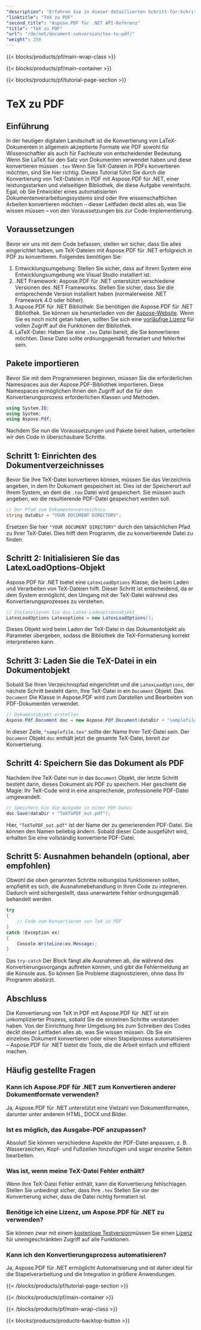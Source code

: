 ```yaml
---
"description": "Erfahren Sie in dieser detaillierten Schritt-für-Schritt-Anleitung, wie Sie TeX mit Aspose.PDF für .NET in PDF konvertieren. Perfekt für Entwickler und Dokumentenprofis."
"linktitle": "TeX zu PDF"
"second_title": "Aspose.PDF für .NET API-Referenz"
"title": "TeX zu PDF"
"url": "/de/net/document-conversion/tex-to-pdf/"
"weight": 290
---
```


{{< blocks/products/pf/main-wrap-class >}}

{{< blocks/products/pf/main-container >}}

{{< blocks/products/pf/tutorial-page-section >}}

# TeX zu PDF

## Einführung

In der heutigen digitalen Landschaft ist die Konvertierung von LaTeX-Dokumenten in allgemein akzeptierte Formate wie PDF sowohl für Wissenschaftler als auch für Fachleute von entscheidender Bedeutung. Wenn Sie LaTeX für den Satz von Dokumenten verwendet haben und diese konvertieren müssen `.tex` Wenn Sie TeX-Dateien in PDFs konvertieren möchten, sind Sie hier richtig. Dieses Tutorial führt Sie durch die Konvertierung von TeX-Dateien in PDF mit Aspose.PDF für .NET, einer leistungsstarken und vielseitigen Bibliothek, die diese Aufgabe vereinfacht. Egal, ob Sie Entwickler eines automatisierten Dokumentenverarbeitungssystems sind oder Ihre wissenschaftlichen Arbeiten konvertieren möchten – dieser Leitfaden deckt alles ab, was Sie wissen müssen – von den Voraussetzungen bis zur Code-Implementierung.

## Voraussetzungen

Bevor wir uns mit dem Code befassen, stellen wir sicher, dass Sie alles eingerichtet haben, um TeX-Dateien mit Aspose.PDF für .NET erfolgreich in PDF zu konvertieren. Folgendes benötigen Sie:

1. Entwicklungsumgebung: Stellen Sie sicher, dass auf Ihrem System eine Entwicklungsumgebung wie Visual Studio installiert ist.
2. .NET Framework: Aspose.PDF für .NET unterstützt verschiedene Versionen des .NET Frameworks. Stellen Sie sicher, dass Sie die entsprechende Version installiert haben (normalerweise .NET Framework 4.0 oder höher).
3. Aspose.PDF für .NET Bibliothek: Sie benötigen die Aspose.PDF für .NET Bibliothek. Sie können sie herunterladen von der [Aspose-Website](https://releases.aspose.com/pdf/net/). Wenn Sie es noch nicht getan haben, sollten Sie sich eine [vorläufige Lizenz](https://purchase.aspose.com/temporary-license/) für vollen Zugriff auf die Funktionen der Bibliothek.
4. LaTeX-Datei: Haben Sie eine `.tex` Datei bereit, die Sie konvertieren möchten. Diese Datei sollte ordnungsgemäß formatiert und fehlerfrei sein.

## Pakete importieren

Bevor Sie mit dem Programmieren beginnen, müssen Sie die erforderlichen Namespaces aus der Aspose.PDF-Bibliothek importieren. Diese Namespaces ermöglichen Ihnen den Zugriff auf die für den Konvertierungsprozess erforderlichen Klassen und Methoden.

```csharp
using System.IO;
using System;
using Aspose.Pdf;
```

Nachdem Sie nun die Voraussetzungen und Pakete bereit haben, unterteilen wir den Code in überschaubare Schritte.

## Schritt 1: Einrichten des Dokumentverzeichnisses

Bevor Sie Ihre TeX-Datei konvertieren können, müssen Sie das Verzeichnis angeben, in dem Ihr Dokument gespeichert ist. Dies ist der Speicherort auf Ihrem System, an dem die `.tex` Datei wird gespeichert. Sie müssen auch angeben, wo die resultierende PDF-Datei gespeichert werden soll.

```csharp
// Der Pfad zum Dokumentenverzeichnis.
string dataDir = "YOUR DOCUMENT DIRECTORY";
```

Ersetzen Sie hier `"YOUR DOCUMENT DIRECTORY"` durch den tatsächlichen Pfad zu Ihrer TeX-Datei. Dies hilft dem Programm, die zu konvertierende Datei zu finden.

## Schritt 2: Initialisieren Sie das LatexLoadOptions-Objekt

Aspose.PDF für .NET bietet eine `LatexLoadOptions` Klasse, die beim Laden und Verarbeiten von TeX-Dateien hilft. Dieser Schritt ist entscheidend, da er dem System ermöglicht, den Umgang mit der TeX-Datei während des Konvertierungsprozesses zu verstehen.

```csharp
// Instanziieren Sie das Latex-Ladeoptionsobjekt
LatexLoadOptions Latexoptions = new LatexLoadOptions();
```

Dieses Objekt wird beim Laden der TeX-Datei in das Dokumentobjekt als Parameter übergeben, sodass die Bibliothek die TeX-Formatierung korrekt interpretieren kann.

## Schritt 3: Laden Sie die TeX-Datei in ein Dokumentobjekt

Sobald Sie Ihren Verzeichnispfad eingerichtet und die `LatexLoadOptions`, der nächste Schritt besteht darin, Ihre TeX-Datei in ein `Document` Objekt. Das `Document` Die Klasse in Aspose.PDF wird zum Darstellen und Bearbeiten von PDF-Dokumenten verwendet. 

```csharp
// Dokumentobjekt erstellen
Aspose.Pdf.Document doc = new Aspose.Pdf.Document(dataDir + "samplefile.tex", Latexoptions);
```

In dieser Zeile, `"samplefile.tex"` sollte der Name Ihrer TeX-Datei sein. Der `Document` Objekt `doc` enthält jetzt die gesamte TeX-Datei, bereit zur Konvertierung.

## Schritt 4: Speichern Sie das Dokument als PDF

Nachdem Ihre TeX-Datei nun in das `Document` Objekt, der letzte Schritt besteht darin, dieses Dokument als PDF zu speichern. Hier geschieht die Magie: Ihr TeX-Code wird in eine ansprechende, professionelle PDF-Datei umgewandelt.

```csharp
// Speichern Sie die Ausgabe in einer PDF-Datei
doc.Save(dataDir + "TeXToPDF_out.pdf");
```

Hier, `"TeXToPDF_out.pdf"` ist der Name der zu generierenden PDF-Datei. Sie können den Namen beliebig ändern. Sobald dieser Code ausgeführt wird, erhalten Sie eine vollständig konvertierte PDF-Datei.

## Schritt 5: Ausnahmen behandeln (optional, aber empfohlen)

Obwohl die oben genannten Schritte reibungslos funktionieren sollten, empfiehlt es sich, die Ausnahmebehandlung in Ihren Code zu integrieren. Dadurch wird sichergestellt, dass unerwartete Fehler ordnungsgemäß behandelt werden.

```csharp
try
{
    // Code zum Konvertieren von TeX in PDF
}
catch (Exception ex)
{
    Console.WriteLine(ex.Message);
}
```

Das `try-catch` Der Block fängt alle Ausnahmen ab, die während des Konvertierungsvorgangs auftreten können, und gibt die Fehlermeldung an die Konsole aus. So können Sie Probleme diagnostizieren, ohne dass Ihr Programm abstürzt.

## Abschluss

Die Konvertierung von TeX in PDF mit Aspose.PDF für .NET ist ein unkomplizierter Prozess, sobald Sie die einzelnen Schritte verstanden haben. Von der Einrichtung Ihrer Umgebung bis zum Schreiben des Codes deckt dieser Leitfaden alles ab, was Sie wissen müssen. Ob Sie ein einzelnes Dokument konvertieren oder einen Stapelprozess automatisieren – Aspose.PDF für .NET bietet die Tools, die die Arbeit einfach und effizient machen.

## Häufig gestellte Fragen

### Kann ich Aspose.PDF für .NET zum Konvertieren anderer Dokumentformate verwenden?
Ja, Aspose.PDF für .NET unterstützt eine Vielzahl von Dokumentformaten, darunter unter anderem HTML, DOCX und Bilder.

### Ist es möglich, das Ausgabe-PDF anzupassen?
Absolut! Sie können verschiedene Aspekte der PDF-Datei anpassen, z. B. Wasserzeichen, Kopf- und Fußzeilen hinzufügen und sogar einzelne Seiten bearbeiten.

### Was ist, wenn meine TeX-Datei Fehler enthält?
Wenn Ihre TeX-Datei Fehler enthält, kann die Konvertierung fehlschlagen. Stellen Sie unbedingt sicher, dass Ihre `.tex` Stellen Sie vor der Konvertierung sicher, dass die Datei richtig formatiert ist.

### Benötige ich eine Lizenz, um Aspose.PDF für .NET zu verwenden?
Sie können zwar mit einem [kostenlose Testversion](https://releases.aspose.com/)müssen Sie einen [Lizenz](https://purchase.aspose.com/buy) für uneingeschränkten Zugriff auf alle Funktionen.

### Kann ich den Konvertierungsprozess automatisieren?
Ja, Aspose.PDF für .NET ermöglicht Automatisierung und ist daher ideal für die Stapelverarbeitung und die Integration in größere Anwendungen.

{{< /blocks/products/pf/tutorial-page-section >}}

{{< /blocks/products/pf/main-container >}}

{{< /blocks/products/pf/main-wrap-class >}}

{{< blocks/products/products-backtop-button >}}
